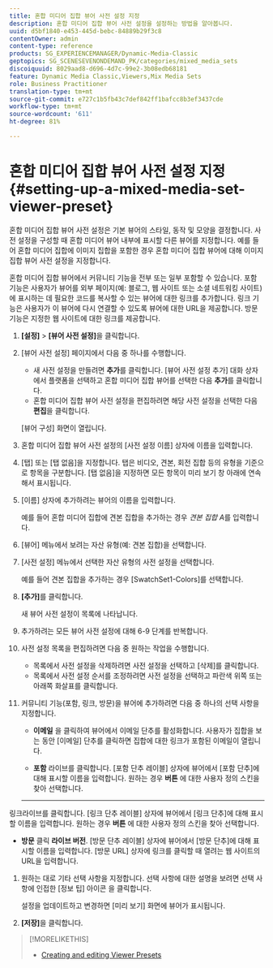 ```yaml
---
title: 혼합 미디어 집합 뷰어 사전 설정 지정
description: 혼합 미디어 집합 뷰어 사전 설정을 설정하는 방법을 알아봅니다.
uuid: d5bf1840-e453-445d-bebc-84889b29f3c8
contentOwner: admin
content-type: reference
products: SG_EXPERIENCEMANAGER/Dynamic-Media-Classic
geptopics: SG_SCENESEVENONDEMAND_PK/categories/mixed_media_sets
discoiquuid: 8029aad8-d696-4d7c-99e2-3b08edb68181
feature: Dynamic Media Classic,Viewers,Mix Media Sets
role: Business Practitioner
translation-type: tm+mt
source-git-commit: e727c1b5fb43c7def842ff1bafcc8b3ef3437cde
workflow-type: tm+mt
source-wordcount: '611'
ht-degree: 81%

---
```



# 혼합 미디어 집합 뷰어 사전 설정 지정{#setting-up-a-mixed-media-set-viewer-preset}

혼합 미디어 집합 뷰어 사전 설정은 기본 뷰어의 스타일, 동작 및 모양을 결정합니다. 사전 설정을 구성할 때 혼합 미디어 뷰어 내부에 표시할 다른 뷰어를 지정합니다. 예를 들어 혼합 미디어 집합에 이미지 집합을 포함한 경우 혼합 미디어 집합 뷰어에 대해 이미지 집합 뷰어 사전 설정을 지정합니다.

혼합 미디어 집합 뷰어에서 커뮤니티 기능을 전부 또는 일부 포함할 수 있습니다. 포함 기능은 사용자가 뷰어를 외부 페이지(예: 블로그, 웹 사이트 또는 소셜 네트워킹 사이트)에 표시하는 데 필요한 코드를 복사할 수 있는 뷰어에 대한 링크를 추가합니다. 링크 기능은 사용자가 이 뷰어에 다시 연결할 수 있도록 뷰어에 대한 URL을 제공합니다. 방문 기능은 지정한 웹 사이트에 대한 링크를 제공합니다.

1. **[설정]** > **[뷰어 사전 설정]**&#x200B;을 클릭합니다.
1. [뷰어 사전 설정] 페이지에서 다음 중 하나를 수행합니다.

   * 새 사전 설정을 만들려면 **추가**&#x200B;를 클릭합니다. [뷰어 사전 설정 추가] 대화 상자에서 플랫폼을 선택하고 혼합 미디어 집합 뷰어를 선택한 다음 **추가**&#x200B;를 클릭합니다.
   * 혼합 미디어 집합 뷰어 사전 설정을 편집하려면 해당 사전 설정을 선택한 다음 **편집**&#x200B;을 클릭합니다.

   [뷰어 구성] 화면이 열립니다.

1. 혼합 미디어 집합 뷰어 사전 설정의 [사전 설정 이름] 상자에 이름을 입력합니다.
1. [탭] 또는 [탭 없음]을 지정합니다. 탭은 비디오, 견본, 회전 집합 등의 유형을 기준으로 항목을 구분합니다. [탭 없음]을 지정하면 모든 항목이 미리 보기 창 아래에 연속해서 표시됩니다.
1. [이름] 상자에 추가하려는 뷰어의 이름을 입력합니다.

   예를 들어 혼합 미디어 집합에 견본 집합을 추가하는 경우 *견본 집합 A*&#x200B;를 입력합니다.

1. [뷰어] 메뉴에서 보려는 자산 유형(예: 견본 집합)을 선택합니다.
1. [사전 설정] 메뉴에서 선택한 자산 유형의 사전 설정을 선택합니다.

   예를 들어 견본 집합을 추가하는 경우 [SwatchSet1-Colors]를 선택합니다.

1. **[추가]**&#x200B;를 클릭합니다.

   새 뷰어 사전 설정이 목록에 나타납니다.

1. 추가하려는 모든 뷰어 사전 설정에 대해 6-9 단계를 반복합니다.
1. 사전 설정 목록을 편집하려면 다음 중 원하는 작업을 수행합니다.

   * 목록에서 사전 설정을 삭제하려면 사전 설정을 선택하고 [삭제]를 클릭합니다.
   * 목록에서 사전 설정 순서를 조정하려면 사전 설정을 선택하고 파란색 위쪽 또는 아래쪽 화살표를 클릭합니다.

1. 커뮤니티 기능(포함, 링크, 방문)을 뷰어에 추가하려면 다음 중 하나의 선택 사항을 지정합니다.

   * **이메일**
을 클릭하여 뷰어에서 이메일 단추를 활성화합니다. 사용자가 집합을 보는 동안 [이메일] 단추를 클릭하면 집합에 대한 링크가 포함된 이메일이 열립니다.

   * **포함**
라이브를 클릭합니다. [포함 단추 레이블] 상자에 뷰어에서 [포함 단추]에 대해 표시할 이름을 입력합니다. 원하는 경우 
**버튼** 에 대한 사용자 정의 스킨을 찾아 선택합니다.

   * ****
링크라이브를 클릭합니다. [링크 단추 레이블] 상자에 뷰어에서 [링크 단추]에 대해 표시할 이름을 입력합니다. 원하는 경우 
**버튼** 에 대한 사용자 정의 스킨을 찾아 선택합니다.

   * **방문**
클릭 
**라이브 버전**. [방문 단추 레이블] 상자에 뷰어에서 [방문 단추]에 대해 표시할 이름을 입력합니다. [방문 URL] 상자에 링크를 클릭할 때 열려는 웹 사이트의 URL을 입력합니다.

1. 원하는 대로 기타 선택 사항을 지정합니다. 선택 사항에 대한 설명을 보려면 선택 사항에 인접한 [정보 팁] 아이콘 을 클릭합니다.

   설정을 업데이트하고 변경하면 [미리 보기] 화면에 뷰어가 표시됩니다.

1. **[저장]**&#x200B;을 클릭합니다.

>[!MORELIKETHIS]
>
>* [Creating and editing Viewer Presets](application-setup.md#adding_and_editing_viewer_presets)

